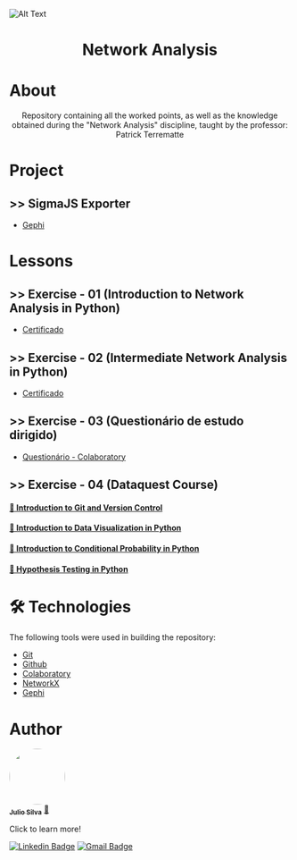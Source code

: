 ![Alt Text](https://mytechdecisions.com/wp-content/uploads/2018/08/Internet_network_Mesh.jpg)

<h1 align ="center">Network Analysis</h1>


# About

<p align="center">Repository containing all the worked points, as well as the knowledge obtained during the "Network Analysis" discipline, taught by the professor: Patrick Terrematte</p>


# Project

## >> SigmaJS Exporter
  * [Gephi](https://julio-csilva.github.io/Network-Analysis/network/)

# Lessons


## >> Exercise - 01 (Introduction to Network Analysis in Python)
  * [Certificado](https://github.com/Julio-CSilva/Network-Analysis/tree/main/Certificate/DataCamp/introduction)

## >> Exercise - 02 (Intermediate Network Analysis in Python)
  * [Certificado](https://github.com/Julio-CSilva/Network-Analysis/tree/main/Certificate/DataCamp/intermediario)

## >> Exercise - 03 (Questionário de estudo dirigido)
  * [Questionário - Colaboratory](https://github.com/Julio-CSilva/Network-Analysis/blob/main/Exercises/Questionário_estudo_dirigido%20.ipynb)

## >> Exercise - 04 (Dataquest Course)
  <h4 align="left">
      <a href="https://github.com/Julio-CSilva/Network-Analysis/blob/main/Certificate/Dataquest/Júlio-César-da-Silva-Filho--Introduction-to-Git-and-Version-Control.pdf">🔗 Introduction to Git and Version Control</a>
  </h4>

  <h4 align="left">
      <a href="https://github.com/Julio-CSilva/Network-Analysis/blob/main/Certificate/Dataquest/Júlio-César-da-Silva-Filho--Introduction-to-Data-Visualization-in-Python.pdf">🔗 Introduction to Data Visualization in Python</a>
  </h4>
  
  <h4 align="left">
      <a href="https://github.com/Julio-CSilva/Network-Analysis/blob/main/Certificate/Dataquest/Júlio-César-da-Silva-Filho--Introduction-to-Conditional-Probability-in-Python.pdf">🔗 Introduction to Conditional Probability in Python</a>
  </h4> 
  
  <h4 align="left">
      <a href="https://github.com/Julio-CSilva/Network-Analysis/blob/main/Certificate/Dataquest/Júlio-César-da-Silva-Filho--Hypothesis-Testing-in-Python.pdf">🔗 Hypothesis Testing in Python</a>
  </h4>
  
# 🛠 Technologies

The following tools were used in building the repository:

- [Git](https://git-scm.com)
- [Github](https://github.com)
- [Colaboratory](https://colab.research.google.com)
- [NetworkX](https://networkx.org)
- [Gephi](https://gephi.org)

# Author

<a href="https://github.com/Julio-CSilva">
 <img style="border-radius: 50%;" src="https://avatars.githubusercontent.com/u/57691025?s=400&u=15893c15d3d42c7737e91cc4f11dcbd7751b7565&v=4" width="100px;" alt=""/>
 <br />
 <sub><b>Julio Silva</b></sub></a> <a href="https://github.com/Julio-CSilva" title="Foguete não tem ré">🚀</a>

Click to learn more!

[![Linkedin Badge](https://img.shields.io/badge/-Julio-blue?style=flat-square&logo=Linkedin&logoColor=white&link=https://www.linkedin.com/in/julio-csilva/)](https://www.linkedin.com/in/júlio-silva-089ba6273/) 
[![Gmail Badge](https://img.shields.io/badge/-juliocesarfilho0112@gmail.com-c14438?style=flat-square&logo=Gmail&logoColor=white&link=mailto:juliocesarfilho0112@gmail.com)](mailto:juliocesarfilho0112@gmail.com)
